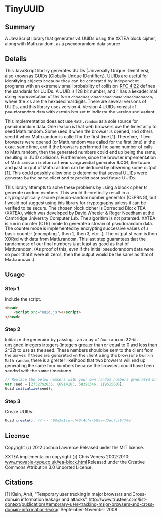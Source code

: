 # TinyUUID #

## Summary ##

A JavaScript library that generates v4 UUIDs using the XXTEA block cipher, along with Math.random, as a pseudorandom data source

## Details ##

This JavaScript library generates UUIDs (Universally Unique IDentifiers), also known as GUIDs (Globally Unique IDentifiers). UUIDs are useful for identifying objects because they can be generated by independent programs with an extremely small probability of collision. [RFC 4122](http://www.ietf.org/rfc/rfc4122.txt) defines the standards for UUIDs. A UUID is 128 bit number, and it has a hexadecimal string representation of the form _xxxxxxxx-xxxx-xxxx-xxxx-xxxxxxxxxxxx_, where the _x_'s are the hexadecimal digits. There are several versions of UUIDs, and this library uses version 4. Version 4 UUIDs consist of pseudorandom data with certain bits set to indicate the version and variant.

This implementation does not use `Math.random` as a sole source for pseudorandom data. One reason is that web browsers use the timestamp to seed Math.random. Some seed it when the browser is opened, and others seed it when Math.random is called for the first time [1]. Therefore, if two browsers were opened (or Math.random was called for the first time) at the exact same time, and if the browsers performed the same number of calls to Math.random, then the generated numbers could end up being the same, resulting in UUID collisions. Furthermore, since the browser implementation of Math.random is often a linear congruential generator (LCG), the future and past output of Math.random can be deduced by observing some output [1]. This could possibly allow one to determine that several UUIDs were generate by the same client and to predict past and future UUIDs.

This library attempts to solve these problems by using a block cipher to generate random numbers. This would theoretically result in a cryptographically secure pseudo-random number generator (CSPRNG), but I would not suggest using this library for cryptography unless it can be verified to be secure. The chosen block cipher is Corrected Block TEA (XXTEA), which was developed by David Wheeler & Roger Needham at the Cambridge University Computer Lab. The algorithm is not patented. XXTEA is run in counter (CTR) mode to generate a stream of pseudorandom data. The counter mode is implemented by encrypting successive values of a basic counter (encrypting 1, then 2, then 3, etc...). The output stream is then XORed with data from Math.random. This last step guarantees that the randomness of our final numbers is at least as good as that of Math.random. (As proof of this, even if the initial pseudorandom data were so poor that it were all zeros, then the output would be the same as that of Math.random.)

## Usage ##

### Step 1 ###

Include the script.

```html
<head>
	<script src="uuid.js"></script>
</head>
```

### Step 2 ###

Initialize the generator by passing it an array of four random 32-bit unsigned integers integers (integers greater than or equal to 0 and less than 2^32) to use as the seed.
These numbers should be sent to the client from the server. If these are generated on the client using the browser's built-in `Math.random`, there is a greater likelihood that two browsers will end up generating the same four numbers because the browsers could have been seeded with the same timestamp.

```javascript
// Replace the below numbers with your own random numbers generated on the server.
var seed = [2752792635, 86914185, 58396346, 119515605];
Uuid.initialize(seed);
```

### Step 3 ###

Create UUIDs.

```javascript
Uuid.create(); // -> '96a3a1fe-df48-4b7a-b8aa-d3acfca9f74e'
```

## License ##

Copyright (c) 2012 Joshua Lawrence
Released under the MIT license.

XXTEA implementation copyright (c) Chris Veness 2002-2010: www.movable-type.co.uk/tea-block.html
Released under the Creative Commons Attribution 3.0 Unported License.

## Citations ##

[1] Klein, Amit, "Temporary user tracking in major browsers and Cross-domain information leakage and attacks",
http://www.trusteer.com/list-context/publications/temporary-user-tracking-major-browsers-and-cross-domain-information-leakag
September-November 2008
